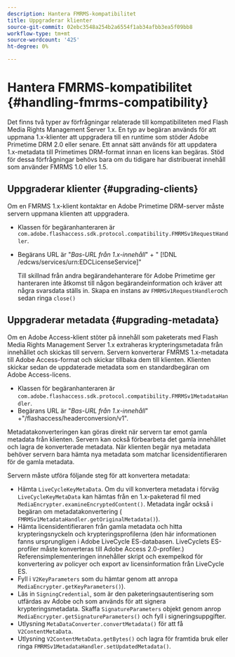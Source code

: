 ```yaml
---
description: Hantera FMRMS-kompatibilitet
title: Uppgraderar klienter
source-git-commit: 02ebc3548a254b2a6554f1ab34afbb3ea5f09bb8
workflow-type: tm+mt
source-wordcount: '425'
ht-degree: 0%

---
```


# Hantera FMRMS-kompatibilitet {#handling-fmrms-compatibility}

Det finns två typer av förfrågningar relaterade till kompatibiliteten med Flash Media Rights Management Server 1.x. En typ av begäran används för att uppmana 1.x-klienter att uppgradera till en runtime som stöder Adobe Primetime DRM 2.0 eller senare. Ett annat sätt används för att uppdatera 1.x-metadata till Primetimes DRM-format innan en licens kan begäras. Stöd för dessa förfrågningar behövs bara om du tidigare har distribuerat innehåll som använder FMRMS 1.0 eller 1.5.

## Uppgraderar klienter {#upgrading-clients}

Om en FMRMS 1.x-klient kontaktar en Adobe Primetime DRM-server måste servern uppmana klienten att uppgradera.

* Klassen för begäranhanteraren är `com.adobe.flashaccess.sdk.protocol.compatibility.FMRMSv1RequestHandler`.
* Begärans URL är &quot;*Bas-URL från 1.x-innehåll*&quot; + &quot; [!DNL /edcws/services/urn:EDCLicenseService]&quot;

  Till skillnad från andra begärandehanterare för Adobe Primetime ger hanteraren inte åtkomst till någon begärandeinformation och kräver att några svarsdata ställs in. Skapa en instans av `FMRMSv1RequestHandler`och sedan ringa `close()`

## Uppgraderar metadata {#upgrading-metadata}

Om en Adobe Access-klient stöter på innehåll som paketerats med Flash Media Rights Management Server 1.x extraheras krypteringsmetadata från innehållet och skickas till servern. Servern konverterar FMRMS 1.x-metadata till Adobe Access-format och skickar tillbaka dem till klienten. Klienten skickar sedan de uppdaterade metadata som en standardbegäran om Adobe Access-licens.

* Klassen för begäranhanteraren är `com.adobe.flashaccess.sdk.protocol.compatibility.FMRMSv1MetadataHandler`.
* Begärans URL är &quot;*Bas-URL från 1.x-innehåll*&quot; +&quot;/flashaccess/headerconversion/v1&quot;.

Metadatakonverteringen kan göras direkt när servern tar emot gamla metadata från klienten. Servern kan också förbearbeta det gamla innehållet och lagra de konverterade metadata. När klienten begär nya metadata behöver servern bara hämta nya metadata som matchar licensidentifieraren för de gamla metadata.

Servern måste utföra följande steg för att konvertera metadata:

* Hämta `LiveCycleKeyMetaData`. Om du vill konvertera metadata i förväg `LiveCycleKeyMetaData` kan hämtas från en 1.x-paketerad fil med `MediaEncrypter.examineEncryptedContent()`. Metadata ingår också i begäran om metadatakonvertering ( `FMRMSv1MetadataHandler.getOriginalMetadata()`).
* Hämta licensidentifieraren från gamla metadata och hitta krypteringsnyckeln och krypteringsprofilerna (den här informationen fanns ursprungligen i Adobe LiveCycle ES-databasen. LiveCyclets ES-profiler måste konverteras till Adobe Access 2.0-profiler.) Referensimplementeringen innehåller skript och exempelkod för konvertering av policyer och export av licensinformation från LiveCycle ES.
* Fyll i `V2KeyParameters` som du hämtar genom att anropa `MediaEncrypter.getKeyParameters()`).
* Läs in `SigningCredential`, som är den paketeringsautentisering som utfärdas av Adobe och som används för att signera krypteringsmetadata. Skaffa `SignatureParameters` objekt genom anrop `MediaEncrypter.getSignatureParameters()` och fyll i signeringsuppgifter.
* Utlysning `MetaDataConverter.convertMetadata()` för att få `V2ContentMetaData`.
* Utlysning `V2ContentMetaData.getBytes()` och lagra för framtida bruk eller ringa `FMRMSv1MetadataHandler.setUpdatedMetadata()`.
